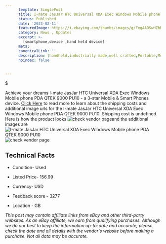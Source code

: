 ```yaml
---
      template: SinglePost
      title: I-mate JasJar HTC Universal XDA Exec Windows Mobile phone PDA QTEK 9000 PU10
      status: Published
      date: '2023-02-11'
      featuredImage: https://i.ebayimg.com/thumbs/images/g/FegAAOSwHZhhYvMU/s-l225.jpg
      category: News , Updates
      excerpt: >-
        [smartphone,device ,hand held device]
      meta:
      canonicalLink: ''
      description: [handheld,industrially made,well crafted,Portable,Mobile,Compact,Convenient,Lightweight,Maneuverable,Man-portable,Miniature,Carriable,Hand-held,Light,Holdable,Transportable,Mobile device,Pocket-sized,On-the-go,Wireless,Cordless,Compact size,Convenient size, smartphone,device ,hand held device]
      noindex: false
      
        
---
```

$

Achieve your dreams I-mate JasJar HTC Universal XDA Exec Windows Mobile phone PDA QTEK 9000 PU10 - a 3-star Mobile & Smart Phones device. [Click Here](https://www.ebay.com/itm/255179336028?hash=item3b69dfa95c%3Ag%3AFegAAOSwHZhhYvMU&mkevt=1&mkcid=1&mkrid=711-53200-19255-0&campid=%253CePNCampaignId%253E&customid=%253CreferenceId%253E&toolid=10049) to read more to learn about the shipping costs and additional image urls for the I-mate JasJar HTC Universal XDA Exec Windows Mobile phone PDA QTEK 9000 PU10. Shipping cost is undefined. Here is how the product looks ![check vendor page](https://i.ebayimg.com/thumbs/images/g/FegAAOSwHZhhYvMU/s-l225.jpg)and the additional images are![I-mate JasJar HTC Universal XDA Exec Windows Mobile phone PDA QTEK 9000 PU10](https://i.ebayimg.com/images/g/FegAAOSwHZhhYvMU/s-l1600.jpg)![check vendor page](https://origin-galleryplus.ebayimg.com/ws/web/255179336028_2_0_1/225x225.jpg,https://origin-galleryplus.ebayimg.com/ws/web/255179336028_3_0_1/225x225.jpg,https://origin-galleryplus.ebayimg.com/ws/web/255179336028_4_0_1/225x225.jpg,https://origin-galleryplus.ebayimg.com/ws/web/255179336028_5_0_1/225x225.jpg,https://origin-galleryplus.ebayimg.com/ws/web/255179336028_6_0_1/225x225.jpg,https://origin-galleryplus.ebayimg.com/ws/web/255179336028_7_0_1/225x225.jpg,https://origin-galleryplus.ebayimg.com/ws/web/255179336028_8_0_1/225x225.jpg,https://origin-galleryplus.ebayimg.com/ws/web/255179336028_9_0_1/225x225.jpg,https://origin-galleryplus.ebayimg.com/ws/web/255179336028_10_0_1/225x225.jpg,https://origin-galleryplus.ebayimg.com/ws/web/255179336028_11_0_1/225x225.jpg,https://origin-galleryplus.ebayimg.com/ws/web/255179336028_12_0_1/225x225.jpg)



 ## Technical Facts 



     
      

 - Condition- Used 


      

 - Listed Price- 156.99 


      

 - Currency- USD 


      

 - Feedback score - 3277 


      

 - Location - GB 


      
      

 *_This post may contain affiliate links from eBay and other third-party websites. As an eBay affiliate, we earn from qualifying purchases. Although we do our best to keep the information up-to-date and accurate, please check the date and all details with the vendor's website before making a purchase. Not all data may be accurate._*






